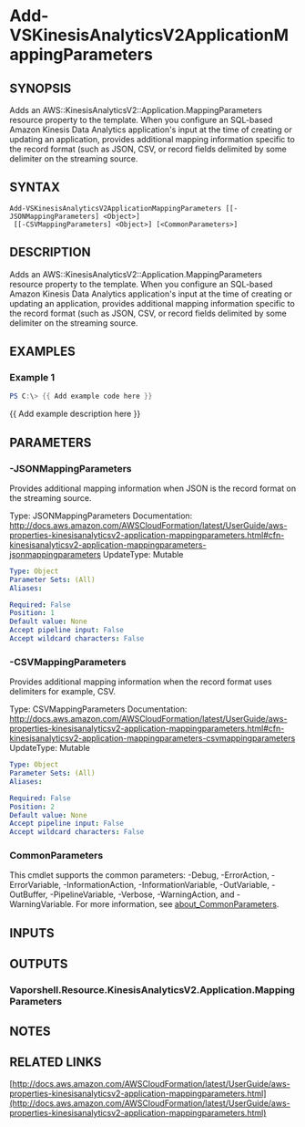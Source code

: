 # Add-VSKinesisAnalyticsV2ApplicationMappingParameters

## SYNOPSIS
Adds an AWS::KinesisAnalyticsV2::Application.MappingParameters resource property to the template.
When you configure an SQL-based Amazon Kinesis Data Analytics application's input at the time of creating or updating an application, provides additional mapping information specific to the record format (such as JSON, CSV, or record fields delimited by some delimiter on the streaming source.

## SYNTAX

```
Add-VSKinesisAnalyticsV2ApplicationMappingParameters [[-JSONMappingParameters] <Object>]
 [[-CSVMappingParameters] <Object>] [<CommonParameters>]
```

## DESCRIPTION
Adds an AWS::KinesisAnalyticsV2::Application.MappingParameters resource property to the template.
When you configure an SQL-based Amazon Kinesis Data Analytics application's input at the time of creating or updating an application, provides additional mapping information specific to the record format (such as JSON, CSV, or record fields delimited by some delimiter on the streaming source.

## EXAMPLES

### Example 1
```powershell
PS C:\> {{ Add example code here }}
```

{{ Add example description here }}

## PARAMETERS

### -JSONMappingParameters
Provides additional mapping information when JSON is the record format on the streaming source.

Type: JSONMappingParameters
Documentation: http://docs.aws.amazon.com/AWSCloudFormation/latest/UserGuide/aws-properties-kinesisanalyticsv2-application-mappingparameters.html#cfn-kinesisanalyticsv2-application-mappingparameters-jsonmappingparameters
UpdateType: Mutable

```yaml
Type: Object
Parameter Sets: (All)
Aliases:

Required: False
Position: 1
Default value: None
Accept pipeline input: False
Accept wildcard characters: False
```

### -CSVMappingParameters
Provides additional mapping information when the record format uses delimiters for example, CSV.

Type: CSVMappingParameters
Documentation: http://docs.aws.amazon.com/AWSCloudFormation/latest/UserGuide/aws-properties-kinesisanalyticsv2-application-mappingparameters.html#cfn-kinesisanalyticsv2-application-mappingparameters-csvmappingparameters
UpdateType: Mutable

```yaml
Type: Object
Parameter Sets: (All)
Aliases:

Required: False
Position: 2
Default value: None
Accept pipeline input: False
Accept wildcard characters: False
```

### CommonParameters
This cmdlet supports the common parameters: -Debug, -ErrorAction, -ErrorVariable, -InformationAction, -InformationVariable, -OutVariable, -OutBuffer, -PipelineVariable, -Verbose, -WarningAction, and -WarningVariable. For more information, see [about_CommonParameters](http://go.microsoft.com/fwlink/?LinkID=113216).

## INPUTS

## OUTPUTS

### Vaporshell.Resource.KinesisAnalyticsV2.Application.MappingParameters
## NOTES

## RELATED LINKS

[http://docs.aws.amazon.com/AWSCloudFormation/latest/UserGuide/aws-properties-kinesisanalyticsv2-application-mappingparameters.html](http://docs.aws.amazon.com/AWSCloudFormation/latest/UserGuide/aws-properties-kinesisanalyticsv2-application-mappingparameters.html)

